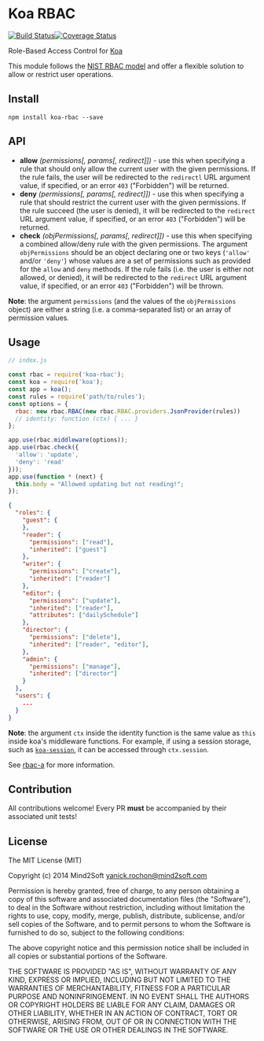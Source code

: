 # Koa RBAC

[![Build Status](https://travis-ci.org/yanickrochon/koa-rbac.svg)](https://travis-ci.org/yanickrochon/koa-rbac)[![Coverage Status](https://coveralls.io/repos/yanickrochon/koa-rbac/badge.svg?branch=master)](https://coveralls.io/r/yanickrochon/koa-rbac?branch=master)

Role-Based Access Control for [Koa](https://github.com/koajs/koa)

This module follows the [NIST RBAC model](http://en.wikipedia.org/wiki/NIST_RBAC_model) and offer a flexible solution to allow or restrict user operations.


## Install

```
npm install koa-rbac --save
```


## API

* **allow** *(permissions[, params[, redirect]])* - use this when specifying a rule that should only allow the current user with the given permissions. If the rule fails, the user will be redirected to the `redirectl` URL argument value, if specified, or an error `403` ("Forbidden") will be returned.
* **deny** *(permissions[, params[, redirect]])* - use this when specifying a rule that should restrict the current user with the given permissions. If the rule succeed (the user is denied), it will be redirected to the `redirect` URL argument value, if specified, or an error `403` ("Forbidden") will be returned.
* **check** *(objPermissions[, params[, redirect]])* - use this when specifying a combined allow/deny rule with the given permissions. The argument `objPermissions` should be an object declaring one or two keys (`'allow'` and/or `'deny'`) whose values are a set of permissions such as provided for the `allow` and `deny` methods. If the rule fails (i.e. the user is either not allowed, or denied), it will be redirected to the `redirect` URL argument value, if specified, or an error `403` ("Forbidden") will be thrown.

**Note**: the argument `permissions` (and the values of the `objPermissions` object) are either a string (i.e. a comma-separated list) or an array of permission values.


## Usage

```javascript
// index.js

const rbac = require('koa-rbac');
const koa = require('koa');
const app = koa();
const rules = require('path/to/rules');
const options = { 
  rbac: new rbac.RBAC(new rbac.RBAC.providers.JsonProvider(rules))
  // identity: function (ctx) { ... }
};

app.use(rbac.middleware(options));
app.use(rbac.check({
  'allow': 'update',
  'deny': 'read'
}));
app.use(function * (next) {
  this.body = "Allowed updating but not reading!";
});

```

```json
{
  "roles": {
    "guest": {
    },
    "reader": {
      "permissions": ["read"],
      "inherited": ["guest"]
    },
    "writer": {
      "permissions": ["create"],
      "inherited": ["reader"]
    },
    "editor": {
      "permissions": ["update"],
      "inherited": ["reader"],
      "attributes": ["dailySchedule"]
    },
    "director": {
      "permissions": ["delete"],
      "inherited": ["reader", "editor"],
    },
    "admin": {
      "permissions": ["manage"],
      "inherited": ["director"]
    }
  },
  "users": {
    ...
  }
}
```

**Note**: the argument `ctx` inside the identity function is the same value as `this` inside koa's middleware functions. For example, if using a session storage, such as [`koa-session`](https://github.com/koajs/session), it can be accessed through `ctx.session`.

See [rbac-a](https://www.npmjs.com/package/rbac-a) for more information.


## Contribution

All contributions welcome! Every PR **must** be accompanied by their associated unit tests!


## License

The MIT License (MIT)

Copyright (c) 2014 Mind2Soft <yanick.rochon@mind2soft.com>

Permission is hereby granted, free of charge, to any person obtaining a copy of this software and associated documentation files (the "Software"), to deal in the Software without restriction, including without limitation the rights to use, copy, modify, merge, publish, distribute, sublicense, and/or sell copies of the Software, and to permit persons to whom the Software is furnished to do so, subject to the following conditions:

The above copyright notice and this permission notice shall be included in all copies or substantial portions of the Software.

THE SOFTWARE IS PROVIDED "AS IS", WITHOUT WARRANTY OF ANY KIND, EXPRESS OR IMPLIED, INCLUDING BUT NOT LIMITED TO THE WARRANTIES OF MERCHANTABILITY, FITNESS FOR A PARTICULAR PURPOSE AND NONINFRINGEMENT. IN NO EVENT SHALL THE AUTHORS OR COPYRIGHT HOLDERS BE LIABLE FOR ANY CLAIM, DAMAGES OR OTHER LIABILITY, WHETHER IN AN ACTION OF CONTRACT, TORT OR OTHERWISE, ARISING FROM, OUT OF OR IN CONNECTION WITH THE SOFTWARE OR THE USE OR OTHER DEALINGS IN THE SOFTWARE.

